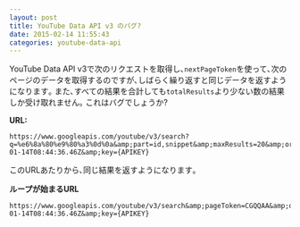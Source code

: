```yaml
---
layout: post
title: YouTube Data API v3 のバグ?
date: 2015-02-14 11:55:43
categories: youtube-data-api
---
```

<p>YouTube Data API v3で次のリクエストを取得し､<code>nextPageToken</code>を使って､次のページのデータを取得するのですが､しばらく繰り返すと同じデータを返すようになります｡ また､すべての結果を合計しても<code>totalResults</code>より少ない数の結果しか受け取れません｡ これはバグでしょうか?</p>

<p><strong>URL:</strong></p>

```
https://www.googleapis.com/youtube/v3/search?q=%e6%8a%80%e9%80%a3%0d%0a&amp;part=id,snippet&amp;maxResults=20&amp;order=viewCount&amp;type=video&amp;videoDefinition=high&amp;publishedAfter=2015-01-14T08:44:36.46Z&amp;key={APIKEY}
```

<p>このURLあたりから､同じ結果を返すようになります｡</p>

<p><strong>ループが始まるURL</strong></p>

```
https://www.googleapis.com/youtube/v3/search&amp;pageToken=CGQQAA&amp;q=%E6%8A%80%E9%80%A3%0d%0a&amp;part=id,snippet&amp;maxResults=20&amp;order=viewCount&amp;type=video&amp;videoDefinition=high&amp;publishedAfter=2015-01-14T08:44:36.46Z&amp;key={APIKEY}
```
